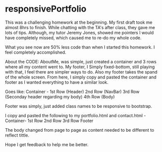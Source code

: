 # responsivePortfolio

This was a challenging homework at the beginning. My first draft took me almost 8hrs to finish. 
While chatting with the TA's after class, they gave me lots of tips. 
Although, my tutor Jeremy Jones, showed me pointers I would have completely missed, which caused me to re-do my whole code. 

What you see now are 50% less code than when I started this homework. I feel completely accomplished. 


About the CODE:
AboutMe, was simple, just created a container and 3 rows where all my content went to. 
My footer, I Simply fixed-bottom, still playing with that, I feel there are simpler ways to do. Also my footer takes the spand of the whole screen. 
From here, I simply copy and pasted the container and footer as I wanted everything to have a similar look. 

Goes like:
Container - 
1st Row (Header)
2nd Row (NavBar)
3rd Row (Seconday header regarding my body)
4th Row (Body) 

Footer was simply, just added class names to be responsive to bootstrap. 

I copy and pasted the following to my portfolio.html and contact.html
  -Container-
  1st Row
  2nd Row
  3rd Row
  Footer

The body changed from page to page as content needed to be different to reflect tittle. 

Hope I get feedback to help me be better. 
